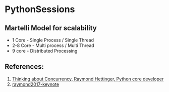 # PythonSessions

## Martelli Model for scalability
* 1 Core - Single Process / Single Thread
* 2-8 Core - Multi process / Multi Thread
* 9 core - Distributed Processing

## References:
1) [Thinking about Concurrency, Raymond Hettinger, Python core developer](https://www.youtube.com/watch?v=Bv25Dwe84g0)
2) [raymond2017-keynote](https://pybay.com/site_media/slides/raymond2017-keynote/index.html)
